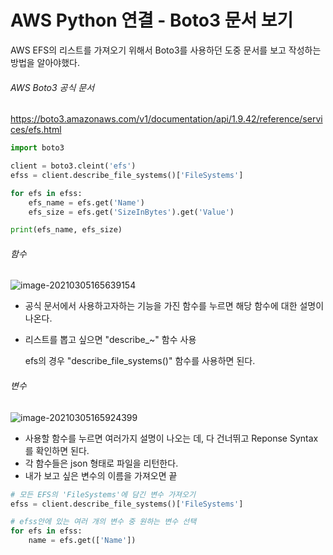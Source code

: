 # AWS Python 연결 - Boto3 문서 보기

AWS EFS의 리스트를 가져오기 위해서 Boto3를 사용하던 도중 문서를 보고 작성하는 방법을 알아야했다.



###### AWS Boto3 공식 문서

https://boto3.amazonaws.com/v1/documentation/api/1.9.42/reference/services/efs.html



```python
import boto3

client = boto3.cleint('efs')
efss = client.describe_file_systems()['FileSystems']

for efs in efss:
    efs_name = efs.get('Name')
    efs_size = efs.get('SizeInBytes').get('Value')

print(efs_name, efs_size)
```



###### 함수

![image-20210305165639154](C:\Users\jihong.kim\OneDrive\TIL\AWS\image\image-20210305165639154.png)

- 공식 문서에서 사용하고자하는 기능을 가진 함수를 누르면 해당 함수에 대한 설명이 나온다.

- 리스트를 뽑고 싶으면 "describe_~" 함수 사용

  efs의 경우 "describe_file_systems()" 함수를 사용하면 된다.



###### 변수

![image-20210305165924399](C:\Users\jihong.kim\OneDrive\TIL\AWS\image\image-20210305165924399.png)

- 사용할 함수를 누르면 여러가지 설명이 나오는 데, 다 건너뛰고 Reponse Syntax를 확인하면 된다.
- 각 함수들은 json 형태로 파일을 리턴한다.
- 내가 보고 싶은 변수의 이름을 가져오면 끝

``` python
# 모든 EFS의 'FileSystems'에 담긴 변수 가져오기
efss = client.describe_file_systems()['FileSystems']

# efss안에 있는 여러 개의 변수 중 원하는 변수 선택 
for efs in efss:
    name = efs.get(['Name'])
    
```

